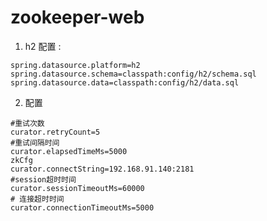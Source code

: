 # zookeeper-web
  1. h2 配置 :
   ```properties
   spring.datasource.platform=h2
   spring.datasource.schema=classpath:config/h2/schema.sql
   spring.datasource.data=classpath:config/h2/data.sql
  ```
  2. 配置
  ```properties
  #重试次数
  curator.retryCount=5
  #重试间隔时间
  curator.elapsedTimeMs=5000
  zkCfg
  curator.connectString=192.168.91.140:2181
  #session超时时间
  curator.sessionTimeoutMs=60000
  # 连接超时时间
  curator.connectionTimeoutMs=5000
  ```
